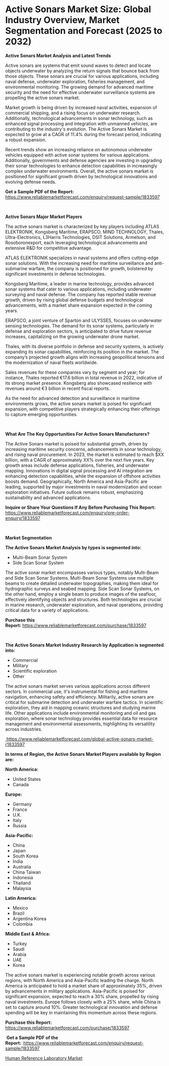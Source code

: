 <p><h1>Active Sonars Market Size: Global Industry Overview, Market Segmentation and Forecast (2025 to 2032)</h1></p><p><strong>Active Sonars Market Analysis and Latest Trends</strong></p>
<p><p>Active sonars are systems that emit sound waves to detect and locate objects underwater by analyzing the return signals that bounce back from those objects. These sonars are crucial for various applications, including naval defense, underwater exploration, fisheries management, and environmental monitoring. The growing demand for advanced maritime security and the need for effective underwater surveillance systems are propelling the active sonars market.</p><p>Market growth is being driven by increased naval activities, expansion of commercial shipping, and a rising focus on underwater research. Additionally, technological advancements in sonar technology, such as enhanced signal processing and integration with unmanned vehicles, are contributing to the industry's evolution. The Active Sonars Market is expected to grow at a CAGR of 11.4% during the forecast period, indicating a robust expansion.</p><p>Recent trends show an increasing reliance on autonomous underwater vehicles equipped with active sonar systems for various applications. Additionally, governments and defense agencies are investing in upgrading their sonar technologies to enhance detection capabilities in increasingly complex underwater environments. Overall, the active sonars market is positioned for significant growth driven by technological innovations and evolving defense needs.</p></p>
<p><strong>Get a Sample PDF of the Report:&nbsp;</strong> <a href="https://www.reliablemarketforecast.com/enquiry/request-sample/1833597?utm_campaign=2731&utm_medium=2&utm_source=Github&utm_content=ia&utm_term=26032025&utm_id=active-sonars">https://www.reliablemarketforecast.com/enquiry/request-sample/1833597</a></p>
<p>&nbsp;</p>
<p><strong>Active Sonars Major Market Players</strong></p>
<p><p>The active sonars market is characterized by key players including ATLAS ELEKTRONIK, Kongsberg Maritime, ERAPSCO, MIND TECHNOLOGY, Thales, Ultra-Electronics, L3Harris Technologies, DSIT Solutions, Armelson, and Rosoboronexport, each leveraging technological advancements and extensive R&D for competitive advantage.</p><p>ATLAS ELEKTRONIK specializes in naval systems and offers cutting-edge sonar solutions. With the increasing need for maritime surveillance and anti-submarine warfare, the company is positioned for growth, bolstered by significant investments in defense technologies.</p><p>Kongsberg Maritime, a leader in marine technology, provides advanced sonar systems that cater to various applications, including underwater surveying and naval defense. The company has reported stable revenue growth, driven by rising global defense budgets and technological advancements, with a market share expansion expected in the coming years.</p><p>ERAPSCO, a joint venture of Sparton and ULYSSES, focuses on underwater sensing technologies. The demand for its sonar systems, particularly in defense and exploration sectors, is anticipated to drive future revenue increases, capitalizing on the growing underwater drone market.</p><p>Thales, with its diverse portfolio in defense and security systems, is actively expanding its sonar capabilities, reinforcing its position in the market. The company’s projected growth aligns with increasing geopolitical tensions and the modernization of naval fleets worldwide.</p><p>Sales revenues for these companies vary by segment and year; for instance, Thales reported €17.6 billion in total revenue in 2022, indicative of its strong market presence. Kongsberg also showcased resilience with revenues around €3 billion in recent fiscal reports.</p><p>As the need for advanced detection and surveillance in maritime environments grows, the active sonars market is poised for significant expansion, with competitive players strategically enhancing their offerings to capture emerging opportunities.</p></p>
<p>&nbsp;</p>
<p><strong>What Are The Key Opportunities For Active Sonars Manufacturers?</strong></p>
<p><p>The Active Sonars market is poised for substantial growth, driven by increasing maritime security concerns, advancements in sonar technology, and rising naval procurement. In 2023, the market is estimated to reach $XX billion, with a CAGR of approximately XX% over the next five years. Key growth areas include defense applications, fisheries, and underwater mapping. Innovations in digital signal processing and AI integration are enhancing detection capabilities, while the expansion of offshore activities boosts demand. Geographically, North America and Asia-Pacific are leading, supported by major investments in naval modernization and ocean exploration initiatives. Future outlook remains robust, emphasizing sustainability and advanced applications.</p></p>
<p><strong>Inquire or Share Your Questions If Any Before Purchasing This Report:</strong> <a href="https://www.reliablemarketforecast.com/enquiry/pre-order-enquiry/1833597?utm_campaign=2731&utm_medium=2&utm_source=Github&utm_content=ia&utm_term=26032025&utm_id=active-sonars">https://www.reliablemarketforecast.com/enquiry/pre-order-enquiry/1833597</a></p>
<p>&nbsp;</p>
<p><strong>Market Segmentation</strong></p>
<p><strong>The Active Sonars Market Analysis by types is segmented into:</strong></p>
<p><ul><li>Multi-Beam Sonar System</li><li>Side Scan Sonar System</li></ul></p>
<p><p>The active sonar market encompasses various types, notably Multi-Beam and Side Scan Sonar Systems. Multi-Beam Sonar Systems use multiple beams to create detailed underwater topographies, making them ideal for hydrographic surveys and seabed mapping. Side Scan Sonar Systems, on the other hand, employ a single beam to produce images of the seafloor, effectively identifying objects and structures. Both technologies are crucial in marine research, underwater exploration, and naval operations, providing critical data for a variety of applications.</p></p>
<p><strong>Purchase this Report:&nbsp;</strong><a href="https://www.reliablemarketforecast.com/purchase/1833597?utm_campaign=2731&utm_medium=2&utm_source=Github&utm_content=ia&utm_term=26032025&utm_id=active-sonars">https://www.reliablemarketforecast.com/purchase/1833597</a></p>
<p>&nbsp;</p>
<p><strong>The Active Sonars Market Industry Research by Application is segmented into:</strong></p>
<p><ul><li>Commercial</li><li>Military</li><li>Scientific exploration</li><li>Other</li></ul></p>
<p><p>The active sonars market serves various applications across different sectors. In commercial use, it's instrumental for fishing and maritime navigation, enhancing safety and efficiency. Militarily, active sonars are critical for submarine detection and underwater warfare tactics. In scientific exploration, they aid in mapping oceanic structures and studying marine life. Other applications include environmental monitoring and oil and gas exploration, where sonar technology provides essential data for resource management and environmental assessments, highlighting its versatility across industries.</p></p>
<p><a href="https://www.reliablemarketforecast.com/global-active-sonars-market-r1833597?utm_campaign=2731&utm_medium=2&utm_source=Github&utm_content=ia&utm_term=26032025&utm_id=active-sonars">&nbsp;https://www.reliablemarketforecast.com/global-active-sonars-market-r1833597</a></p>
<p><strong>In terms of Region, the Active Sonars Market Players available by Region are:</strong></p>
<p>
    <p> <strong> North America: </strong>
        <ul>
            <li>United States</li>
            <li>Canada</li>
        </ul>
        </p> 
    <p> <strong> Europe: </strong>
        <ul>
            <li>Germany</li>
            <li>France</li>
            <li>U.K.</li>
            <li>Italy</li>
            <li>Russia</li>
        </ul>
        </p> 
    <p> <strong> Asia-Pacific: </strong>
        <ul>
            <li>China</li>
            <li>Japan</li>
            <li>South Korea</li>
            <li>India</li>
            <li>Australia</li>
            <li>China Taiwan</li>
            <li>Indonesia</li>
            <li>Thailand</li>
            <li>Malaysia</li>
        </ul>
        </p> 
    <p> <strong> Latin America: </strong>
        <ul>
            <li>Mexico</li>
            <li>Brazil</li>
            <li>Argentina Korea</li>
            <li>Colombia</li>
        </ul>
        </p> 
    <p> <strong> Middle East & Africa: </strong>
        <ul>
            <li>Turkey</li>
            <li>Saudi</li>
            <li>Arabia</li>
            <li>UAE</li>
            <li>Korea</li>
        </ul>
    </p>
    </p>
<p><p>The active sonars market is experiencing notable growth across various regions, with North America and Asia-Pacific leading the charge. North America is anticipated to hold a market share of approximately 35%, driven by advancements in military applications. Asia-Pacific is poised for significant expansion, expected to reach a 30% share, propelled by rising naval investments. Europe follows closely with a 25% share, while China is set to capture around 10%. Greater technological innovation and defense spending will be key in maintaining this momentum across these regions.</p></p>
<p><strong>Purchase this Report: </strong><a href="https://www.reliablemarketforecast.com/purchase/1833597?utm_campaign=2731&utm_medium=2&utm_source=Github&utm_content=ia&utm_term=26032025&utm_id=active-sonars">https://www.reliablemarketforecast.com/purchase/1833597</a></p>
<p>&nbsp;<strong>Get a Sample PDF of the Report:&nbsp;&nbsp;</strong><a href="https://www.reliablemarketforecast.com/enquiry/request-sample/1833597?utm_campaign=2731&utm_medium=2&utm_source=Github&utm_content=ia&utm_term=26032025&utm_id=active-sonars">https://www.reliablemarketforecast.com/enquiry/request-sample/1833597</a></p>
<p><strong></strong></p>
<p><p><a href="https://github.com/zupankocka/Market-Research-Report-List-1/blob/main/human-reference-laboratory-market.md?utm_campaign=2731&utm_medium=2&utm_source=Github&utm_content=ia&utm_term=26032025&utm_id=active-sonars">Human Reference Laboratory Market</a></p></p>